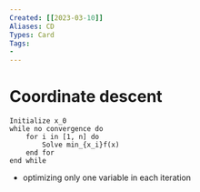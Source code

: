 ```yaml
---
Created: [[2023-03-10]]
Aliases: CD
Types: Card
Tags: 
- 
---
```

# Coordinate descent
```Pseudocode
Initialize x_0
while no convergence do
	for i in [1, n] do
		Solve min_{x_i}f(x)
	end for
end while
```
- optimizing only one variable in each iteration